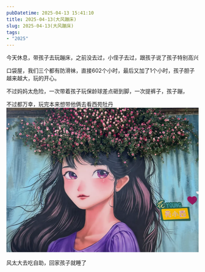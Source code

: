 ```yaml
---
pubDatetime: 2025-04-13 15:41:10
title: 2025-04-13(大风蹦床)
slug: 2025-04-13(大风蹦床)
tags:
- "2025"
---
```


今天休息，带孩子去玩蹦床，之前没去过，小侄子去过，跟孩子说了孩子特别高兴

口袋屋，我们三个都有防滑袜，直接602个小时，最后又加了1个小时，孩子胆子越来越大，玩的开心。

不过妈妈太危险，一次带着孩子玩保龄球差点砸到脚，一次提裤子，孩子蹦，


不过都万幸，玩完本来想带他俩去看西苑牡丹
![image](../../../../public/img/2025/2025-04-13-6d796f35-32af-412a-9da5-c0b8a9892511.webp)

风太大去吃自助，回家孩子就睡了